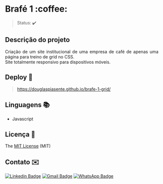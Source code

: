 <h1>Brafé 1 :coffee:</h1> 



> Status: :heavy_check_mark:


## Descrição do projeto 

<p align="justify">
  Criação de um site institucional de uma empresa de café de apenas uma página para treino de grid no CSS.<br/>
  Site totalmente responsivo para dispositivos móveis.
</p>


## Deploy :dash:

>  https://douglaspiasente.github.io/brafe-1-grid/


## Linguagens :books:

- Javascript


## Licença :scroll:	

The [MIT License]() (MIT)

## Contato :envelope:

[![Linkedin Badge](https://img.shields.io/badge/-DouglasPiasente-blue?style=flat-square&logo=Linkedin&logoColor=white&link=https://www.https://www.linkedin.com/in/douglaspiasente/)](https://www.linkedin.com/in/douglaspiasente/)  [![Gmail Badge](https://img.shields.io/badge/-dpiasente@gmail.com-c14438?style=flat-square&logo=Gmail&logoColor=white&link=mailto:dpiasente@gmail.com)](mailto:dpiasente@gmail.com) [![WhatsApp Badge](https://img.shields.io/badge/-WhatsApp-26B03D?style=flat-square&logo=WhatsApp&logoColor=white&link=https://api.whatsapp.com/send?phone=5511985307725)](https://api.whatsapp.com/send?phone=5511985307725)
